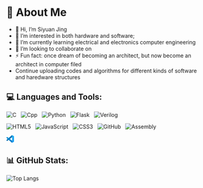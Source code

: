 # 💫 About Me
- 👋 Hi, I’m Siyuan Jing
- 👀 I’m interested in both hardware and software; 
- 🌱 I’m currently learning electrical and electronics computer engineering
- 💞️ I’m looking to collaborate on 
- ⚡ Fun fact: once dream of becoming an architect, but now become an architect in computer filed
- Continue uploading codes and algorithms for different kinds of software and haredware structures
<!---
Crazycyy/Crazycyy is a ✨ special ✨ repository because its `README.md` (this file) appears on your GitHub profile.
You can click the Preview link to take a look at your changes.
--->
## 💻 Languages and Tools:

![C](https://img.shields.io/badge/-C-black?logo=c&style=social)&nbsp;&nbsp;
![Cpp](https://img.shields.io/badge/-Cpp-black?logo=c%2B%2B&style=social)&nbsp;&nbsp;
![Python](https://img.shields.io/badge/-Python-black?logo=Python&style=social)&nbsp;&nbsp;
![Flask](https://img.shields.io/badge/-Flask-yellow?logo=Flask&style=social)&nbsp;&nbsp;
![Verilog](https://img.shields.io/badge/-Verilog-yellow?logo=V&style=social)&nbsp;&nbsp;

![HTML5](https://img.shields.io/badge/-HTML5-black?logo=html5&style=social)&nbsp;&nbsp;
![JavaScript](https://img.shields.io/badge/-JavaScript-black?logo=javascript&style=social)&nbsp;&nbsp;
![CSS3](https://img.shields.io/badge/-CSS3-black?logo=css3&style=social)&nbsp;&nbsp;
![GitHub](https://img.shields.io/badge/-GitHub-black?logo=github&style=social)&nbsp;&nbsp;
![Assembly](https://img.shields.io/badge/-Assembly-black?logo=cpu&style=social)&nbsp;&nbsp;

<img src="https://raw.githubusercontent.com/devicons/devicon/1119b9f84c0290e0f0b38982099a2bd027a48bf1/icons/vscode/vscode-original.svg" alt="VSCode" width="20" height="20"/> &nbsp;

## 📊 GitHub Stats:
![Top Langs](https://github-readme-stats.vercel.app/api/top-langs/?username=ChingSsuyuan&layout=compact&theme=default)

